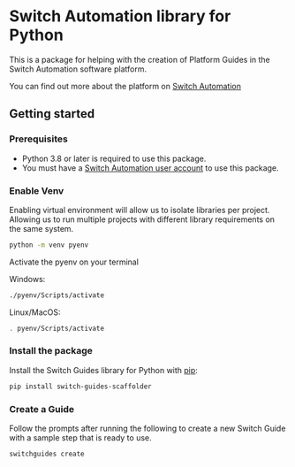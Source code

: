 # Switch Automation library for Python
This is a package for helping with the creation of Platform Guides in the Switch Automation software platform. 

You can find out more about the platform on [Switch Automation](https://www.switchautomation.com)

## Getting started

### Prerequisites
* Python 3.8 or later is required to use this package. 
* You must have a [Switch Automation user account](https://www.switchautomation.com/our-solution/) to use this package. 

### Enable Venv
Enabling virtual environment will allow us to isolate libraries per project. 
Allowing us to run multiple projects with different library requirements on the same system.

```bash
python -m venv pyenv
```

Activate the pyenv on your terminal

Windows:
```bash
./pyenv/Scripts/activate
```

Linux/MacOS:
```bash
. pyenv/Scripts/activate
```

### Install the package
Install the Switch Guides library for Python with [pip](https://pypi.org/project/pip/):

```bash
pip install switch-guides-scaffolder
```

### Create a Guide
Follow the prompts after running the following to create a new Switch Guide with a sample step that is ready to use.

```bash
switchguides create
```